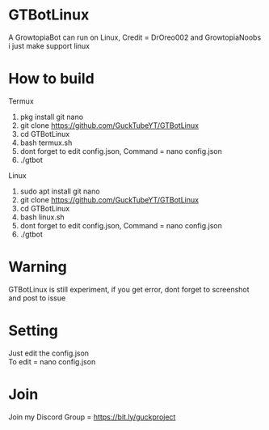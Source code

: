 # GTBotLinux
A GrowtopiaBot can run on Linux, Credit = DrOreo002 and GrowtopiaNoobs<br />
i just make support linux
# How to build
<!---
If you use Termux, please use termux.sh<br />
To run = bash termux.sh<br />
If you use Linux, please use linux.sh<br />
To run = bash linux.sh<br />
If you already install dependencies (build-essential)<br />
To compile the source code = bash build.sh-->
Termux<br />
1. pkg install git nano
2. git clone https://github.com/GuckTubeYT/GTBotLinux
3. cd GTBotLinux
4. bash termux.sh
5. dont forget to edit config.json, Command = nano config.json
6. ./gtbot

Linux<br />
1. sudo apt install git nano
2. git clone https://github.com/GuckTubeYT/GTBotLinux
3. cd GTBotLinux
4. bash linux.sh
5. dont forget to edit config.json, Command = nano config.json
6. ./gtbot
# Warning
GTBotLinux is still experiment, if you get error, dont forget to screenshot and post to issue<br />
# Setting
Just edit the config.json<br />
To edit = nano config.json
# Join
Join my Discord Group = https://bit.ly/guckproject
